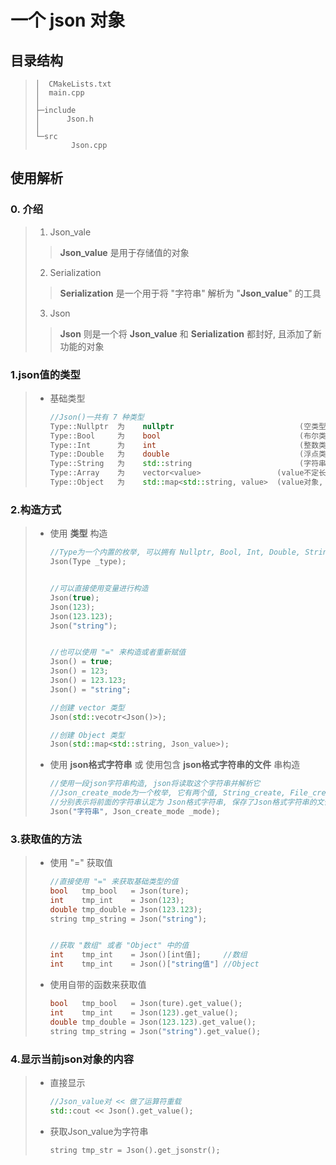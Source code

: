 # 一个 json 对象

## 目录结构

> ```shell
> │  CMakeLists.txt
> │  main.cpp
> │
> ├─include
> │      Json.h
> │
> └─src
>         Json.cpp
> ```

## 使用解析

### 0. 介绍
>
> 1. Json_vale
> > __Json_value__ 是用于存储值的对象
> 2. Serialization
> > __Serialization__ 是一个用于将 "字符串" 解析为 "__Json_value__" 的工具
> 3. Json
> > __Json__ 则是一个将 __Json_value__ 和 __Serialization__ 都封好, 且添加了新功能的对象

### 1.json值的类型

> * 基础类型
>   ```c++
>   //Json()一共有 7 种类型
>   Type::Nullptr  为    nullptr                            (空类型)
>   Type::Bool     为    bool                               (布尔类型)
>   Type::Int      为    int                                (整数类型)
>   Type::Double   为    double                             (浮点类型)
>   Type::String   为    std::string                        (字符串类型)
>   Type::Array    为    vector<value>                 (value不定长数组)
>   Type::Object   为    std::map<std::string, value>  (value对象, 由string类型做key, value类型做value)
>
>   ```

### 2.构造方式

> * 使用 __类型__ 构造
>
>   ```c++
>   //Type为一个内置的枚举, 可以拥有 Nullptr, Bool, Int, Double, String, Array, Object)
>   Json(Type _type); 
>
>
>   //可以直接使用变量进行构造
>   Json(true);
>   Json(123);
>   Json(123.123);
>   Json("string");
>
>
>   //也可以使用 "=" 来构造或者重新赋值
>   Json() = true;
>   Json() = 123;
>   Json() = 123.123;
>   Json() = "string";
>
>   //创建 vector 类型
>   Json(std::vecotr<Json()>);
>
>   //创建 Object 类型
>   Json(std::map<std::string, Json_value>);
>
>   ```
> * 使用 __json格式字符串__ 或 使用包含 __json格式字符串的文件__ 串构造
>
>   ```c++
>   //使用一段json字符串构造, json将读取这个字符串并解析它
>   //Json_create_mode为一个枚举, 它有两个值, String_create, File_create
>   //分别表示将前面的字符串认定为 Json格式字符串, 保存了Json格式字符串的文件
>   Json("字符串", Json_create_mode _mode);
>   ```

### 3.获取值的方法

> * 使用 "=" 获取值
>
>   ```c++
>   //直接使用 "=" 来获取基础类型的值
>   bool   tmp_bool   = Json(ture);
>   int    tmp_int    = Json(123);
>   double tmp_double = Json(123.123);
>   string tmp_string = Json("string");
>
>
>   //获取 "数组" 或者 "Object" 中的值
>   int    tmp_int    = Json()[int值];     //数组
>   int    tmp_int    = Json()["string值"] //Object
>   ```
> * 使用自带的函数来获取值
>
>   ```c++
>   bool   tmp_bool   = Json(ture).get_value();
>   int    tmp_int    = Json(123).get_value();
>   double tmp_double = Json(123.123).get_value();
>   string tmp_string = Json("string").get_value();
>   ```

### 4.显示当前json对象的内容

> * 直接显示
>
>   ```c++
>   //Json_value对 << 做了运算符重载
>   std::cout << Json().get_value();
>   ```
> * 获取Json_value为字符串
>
>   ```c++
>   string tmp_str = Json().get_jsonstr();
>   ```
